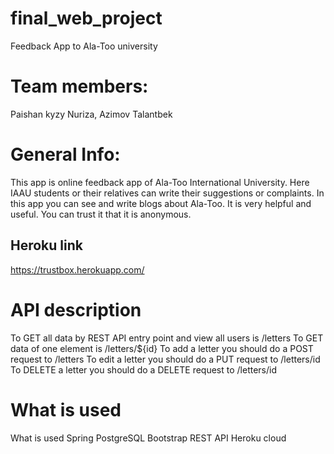 # final_web_project
Feedback App to Ala-Too university

# Team members:
Paishan kyzy Nuriza,
Azimov Talantbek

# General Info:
This app is online feedback app of Ala-Too International University. Here IAAU students or their relatives can write their suggestions or complaints.
In this app you can see and write blogs about Ala-Too. It is very helpful and useful.
You can trust it that it is anonymous.

## Heroku link
https://trustbox.herokuapp.com/

# API description
To GET all data by REST API entry point and view all users is /letters
To GET data of one element is /letters/${id}
To add a letter you should do a POST request to /letters
To edit a letter you should do a PUT request to /letters/id
To DELETE a letter you should do a DELETE request to /letters/id

# What is used
What is used
Spring
PostgreSQL
Bootstrap
REST API
Heroku cloud
